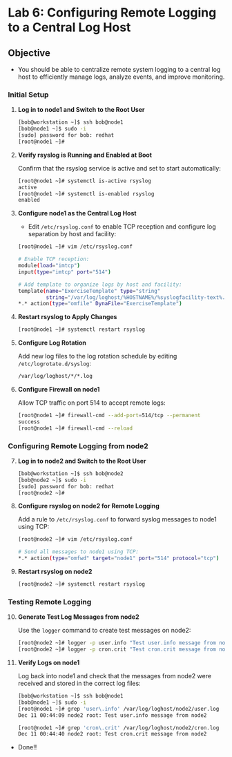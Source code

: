 
# Lab 6: Configuring Remote Logging to a Central Log Host

## Objective

- You should be able to centralize remote system logging to a central log host to efficiently manage logs, analyze events, and improve monitoring.

### Initial Setup

1. **Log in to node1 and Switch to the Root User**

   ```bash
   [bob@workstation ~]$ ssh bob@node1
   [bob@node1 ~]$ sudo -i
   [sudo] password for bob: redhat
   [root@node1 ~]#
   ```

2. **Verify rsyslog is Running and Enabled at Boot**

   Confirm that the rsyslog service is active and set to start automatically:

   ```bash
   [root@node1 ~]# systemctl is-active rsyslog
   active
   [root@node1 ~]# systemctl is-enabled rsyslog
   enabled
   ```

3. **Configure node1 as the Central Log Host**

   - Edit `/etc/rsyslog.conf` to enable TCP reception and configure log separation by host and facility:

   ```bash
   [root@node1 ~]# vim /etc/rsyslog.conf
   
   # Enable TCP reception:
   module(load="imtcp")
   input(type="imtcp" port="514")
   
   # Add template to organize logs by host and facility:
   template(name="ExerciseTemplate" type="string"
            string="/var/log/loghost/%HOSTNAME%/%syslogfacility-text%.log")
   *.* action(type="omfile" DynaFile="ExerciseTemplate")
   ```

4. **Restart rsyslog to Apply Changes**

   ```bash
   [root@node1 ~]# systemctl restart rsyslog
   ```

5. **Configure Log Rotation**

   Add new log files to the log rotation schedule by editing `/etc/logrotate.d/syslog`:

   ```bash
   /var/log/loghost/*/*.log
   ```

6. **Configure Firewall on node1**

   Allow TCP traffic on port 514 to accept remote logs:

   ```bash
   [root@node1 ~]# firewall-cmd --add-port=514/tcp --permanent
   success
   [root@node1 ~]# firewall-cmd --reload
   ```

### Configuring Remote Logging from node2

7. **Log in to node2 and Switch to the Root User**

   ```bash
   [bob@workstation ~]$ ssh bob@node2
   [bob@node2 ~]$ sudo -i
   [sudo] password for bob: redhat
   [root@node2 ~]#
   ```

8. **Configure rsyslog on node2 for Remote Logging**

   Add a rule to `/etc/rsyslog.conf` to forward syslog messages to node1 using TCP:

   ```bash
   [root@node2 ~]# vim /etc/rsyslog.conf
   
   # Send all messages to node1 using TCP:
   *.* action(type="omfwd" target="node1" port="514" protocol="tcp")
   ```

9. **Restart rsyslog on node2**

   ```bash
   [root@node2 ~]# systemctl restart rsyslog
   ```

### Testing Remote Logging

10. **Generate Test Log Messages from node2**

    Use the `logger` command to create test messages on node2:

    ```bash
    [root@node2 ~]# logger -p user.info "Test user.info message from node2"
    [root@node2 ~]# logger -p cron.crit "Test cron.crit message from node2"
    ```

11. **Verify Logs on node1**

    Log back into node1 and check that the messages from node2 were received and stored in the correct log files:

    ```bash
    [bob@workstation ~]$ ssh bob@node1
    [bob@node1 ~]$ sudo -i
    [root@node1 ~]# grep 'user\.info' /var/log/loghost/node2/user.log
    Dec 11 00:44:09 node2 root: Test user.info message from node2
    
    [root@node1 ~]# grep 'cron\.crit' /var/log/loghost/node2/cron.log
    Dec 11 00:44:40 node2 root: Test cron.crit message from node2
    ```

* Done!!
